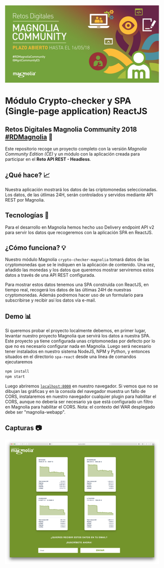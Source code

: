 ![magnolia-logo](https://raw.githubusercontent.com/dcaviedesAtsistemas/crypto-checker-magnolia/master/spa-react/example/src/img/header-img.jpg)

# Módulo Crypto-checker y SPA (Single-page application) ReactJS

## Retos Digitales Magnolia Community 2018 [#RDMagnolia](https://www.magnolia-cms.com/events/2018-retos-digitales-magnolia-community-es) :rocket:

Este repositorio recoge un proyecto completo con la versión _Magnolia Community Edition (CE)_ y un módulo con la aplicación creada para participar en el **Reto API REST - Headless**.

## ¿Qué hace? :chart_with_upwards_trend:

Nuestra aplicación mostrará los datos de las criptomonedas seleccionadas. Los datos, de las útlimas 24H, serán controlados y servidos mediante API REST por Magnolia.

## Tecnologías :wrench:

Para el desarrollo en Magnolia hemos hecho uso Delivery endpoint API v2 para servir los datos que recogeremos con la aplicación SPA en ReactJS.

## ¿Cómo funciona? :bulb:

Nuestro módulo Magnolia `crypto-checker-magnolia` tomará datos de las cryptomonedas que se le indiquen en la
aplicación de contenido. Una vez, añadido las monedas y los datos que queremos mostrar serviremos estos datos
a través de una API REST configurada.

Para mostrar estos datos tenemos una SPA construida con ReactJS, en tiempo real, recogerá los datos de las
últimas 24H de nuestras cryptomonedas. Además podremos hacer uso de un formulario para subscribirse y recibir
así los datos vía e-mail.

## Demo :bar_chart:

Si queremos probar el proyecto localmente debemos, en primer lugar, levantar nuestro proyecto Magnolia que servirá los datos a nuestra SPA. Este proyecto ya tiene configurada unas criptomonedas por defecto por lo que no es necesario configurar nada en Magnolia. Luego será necesario tener instalados en nuestro sistema NodeJS, NPM y Python, y entonces situados en el directorio `spa-react` desde una línea de comandos ejecutaremos

```bash
npm install
npm start
```

Luego abriremos [`localhost:8000`](http://localhost:8000) en nuestro navegador. Si vemos que no se dibujan las gráficas y en la consola del navegador muestra un fallo de CORS, instalaremos en nuestro navegador cualquier plugin para habilitar el CORS, aunque no debería ser necesario ya que está configurado un filtro en Magnolia para habilitar el CORS.
Nota: el contexto del WAR desplegado debe ser "magnolia-webapp".

## Capturas :camera:

![Tabla](https://raw.githubusercontent.com/dcaviedesAtsistemas/crypto-checker-magnolia/master/spa-react/example/src/img/spa.png)
